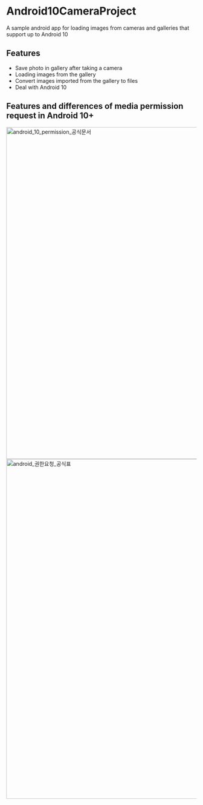 # Android10CameraProject

A sample android app for loading images from cameras and galleries that support up to Android 10

## Features
- Save photo in gallery after taking a camera
- Loading images from the gallery
- Convert images imported from the gallery to files
- Deal with Android 10 


## Features and differences of media permission request in Android 10+
<img width="878" alt="android_10_permission_공식문서" src="https://user-images.githubusercontent.com/24906264/83010752-b6edf800-a053-11ea-98c8-8e159612b77a.png">

<img width="899" alt="android_권한요청_공식표" src="https://user-images.githubusercontent.com/24906264/83010738-b05f8080-a053-11ea-9574-215e7612f24e.png">

